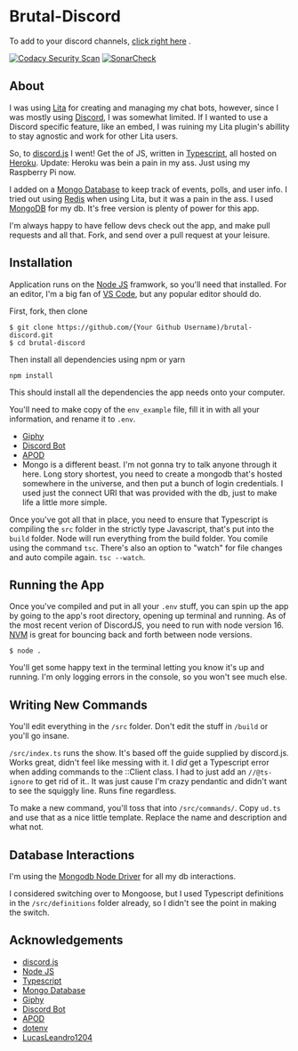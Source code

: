 # Brutal-Discord

To add to your discord
channels, [click right here](https://discord.com/api/oauth2/authorize?client_id=168727946834608128&permissions=0&scope=applications.commands%20bot)
.

[![Codacy Security Scan](https://github.com/Brutalbeard/brutal-discord/actions/workflows/codacy.yml/badge.svg)](https://github.com/Brutalbeard/brutal-discord/actions/workflows/codacy.yml)
[![SonarCheck](https://github.com/Brutalbeard/brutal-discord/actions/workflows/sonar.yml/badge.svg)](https://github.com/Brutalbeard/brutal-discord/actions/workflows/sonar.yml)

## About

I was using [Lita](lita.io) for creating and managing my chat bots, however, since I was mostly
using [Discord](discordapp.com), I was somewhat limited. If I wanted to use a Discord specific feature, like an embed, I
was ruining my Lita plugin's abillity to stay agnostic and work for other Lita users.

So, to [discord.js](https://github.com/discordjs/discord.js) I went! Get the of JS, written
in [Typescript](typescriptlang.org), all hosted on [Heroku](heroku.com). Update: Heroku was bein a pain in my ass. Just
using my Raspberry Pi now.

I added on a [Mongo Database](mongodb.com) to keep track of events, polls, and user info. I tried out
using [Redis](redis.io) when using Lita, but it was a pain in the ass. I used [MongoDB](https://mongodb.com/) for my db.
It's free version is plenty of power for this app.

I'm always happy to have fellow devs check out the app, and make pull requests and all that. Fork, and send over a pull
request at your leisure.

## Installation

Application runs on the [Node JS](nodejs.org) framwork, so you'll need that installed. For an editor, I'm a big fan
of [VS Code](https://code.visualstudio.com), but any popular editor should do.

First, fork, then clone

```
$ git clone https://github.com/{Your Github Username)/brutal-discord.git
$ cd brutal-discord
```

Then install all dependencies using npm or yarn

```
npm install
```

This should install all the dependencies the app needs onto your computer.

You'll need to make copy of the ```env_example``` file, fill it in with all your information, and rename it
to ```.env```.

* [Giphy](https://developers.giphy.com)
* [Discord Bot](https://discordapp.com/developers/applications/)
* [APOD](https://api.nasa.gov/api.html#apod)
* Mongo is a different beast. I'm not gonna try to talk anyone through it here. Long story shortest, you need to create
  a mongodb that's hosted somewhere in the universe, and then put a bunch of login credentials. I used just the connect
  URI that was provided with the db, just to make life a little more simple.

Once you've got all that in place, you need to ensure that Typescript is compiling the ```src``` folder in the strictly
type Javascript, that's put into the ```build``` folder. Node will run everything from the build folder. You comile
using the command ```tsc```. There's also an option to "watch" for file changes and auto compile
again. ```tsc --watch```.

## Running the App

Once you've compiled and put in all your ```.env``` stuff, you can spin up the app by going to the app's root directory,
opening up terminal and running. As of the most recent verion of DiscordJS, you need to run with node version 16.
[NVM](https://github.com/nvm-sh/nvm) is great for bouncing back and forth between node versions.

```
$ node .
```

You'll get some happy text in the terminal letting you know it's up and running. I'm only logging errors in the console,
so you won't see much else.

## Writing New Commands

You'll edit everything in the ```/src``` folder. Don't edit the stuff in ```/build``` or you'll go insane.

```/src/index.ts``` runs the show. It's based off the guide supplied by discord.js. Works great, didn't feel like
messing with it. I *did* get a Typescript error when adding commands to the ::Client class. I had to just add an
`//@ts-ignore` to get rid of it.. It was just cause I'm crazy pendantic and didn't want to see the squiggly line. Runs
fine regardless.

To make a new command, you'll toss that into `/src/commands/`. Copy `ud.ts` and use that as a nice little template.
Replace the name and description and what not.

## Database Interactions

I'm using the [Mongodb Node Driver](http://mongodb.github.io/node-mongodb-native/) for all my db interactions.

I considered switching over to Mongoose, but I used Typescript definitions in the ```/src/definitions``` folder already,
so I didn't see the point in making the switch.

## Acknowledgements

* [discord.js](https://github.com/discordjs/discord.js)
* [Node JS](nodejs.org)
* [Typescript](typescriptlang.org)
* [Mongo Database](mongodb.com)
* [Giphy](https://developers.giphy.com)
* [Discord Bot](https://discordapp.com/developers/applications/)
* [APOD](https://api.nasa.gov/api.html#apod)
* [dotenv](https://github.com/motdotla/dotenv)
* [LucasLeandro1204](https://github.com/LucasLeandro1204/Pornsearch)

